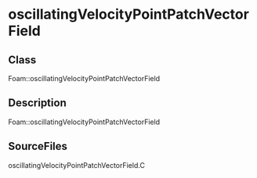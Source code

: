 # oscillatingVelocityPointPatchVectorField 
## Class
Foam::oscillatingVelocityPointPatchVectorField

## Description
Foam::oscillatingVelocityPointPatchVectorField

## SourceFiles
oscillatingVelocityPointPatchVectorField.C

